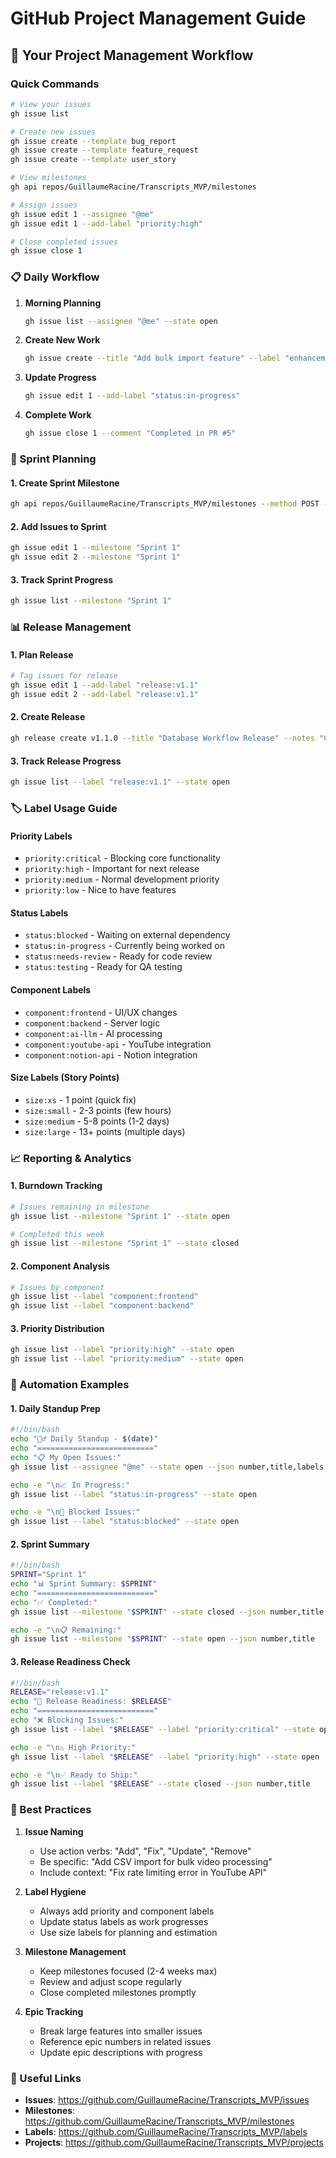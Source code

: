 # GitHub Project Management Guide

## 🚀 Your Project Management Workflow

### Quick Commands

```bash
# View your issues
gh issue list

# Create new issues
gh issue create --template bug_report
gh issue create --template feature_request
gh issue create --template user_story

# View milestones
gh api repos/GuillaumeRacine/Transcripts_MVP/milestones

# Assign issues
gh issue edit 1 --assignee "@me"
gh issue edit 1 --add-label "priority:high"

# Close completed issues
gh issue close 1
```

### 📋 Daily Workflow

1. **Morning Planning**
   ```bash
   gh issue list --assignee "@me" --state open
   ```

2. **Create New Work**
   ```bash
   gh issue create --title "Add bulk import feature" --label "enhancement,priority:medium"
   ```

3. **Update Progress**
   ```bash
   gh issue edit 1 --add-label "status:in-progress"
   ```

4. **Complete Work**
   ```bash
   gh issue close 1 --comment "Completed in PR #5"
   ```

### 🎯 Sprint Planning

#### 1. Create Sprint Milestone
```bash
gh api repos/GuillaumeRacine/Transcripts_MVP/milestones --method POST --field title="Sprint 1" --field description="Two week sprint focusing on database improvements"
```

#### 2. Add Issues to Sprint
```bash
gh issue edit 1 --milestone "Sprint 1"
gh issue edit 2 --milestone "Sprint 1"
```

#### 3. Track Sprint Progress
```bash
gh issue list --milestone "Sprint 1"
```

### 📊 Release Management

#### 1. Plan Release
```bash
# Tag issues for release
gh issue edit 1 --add-label "release:v1.1"
gh issue edit 2 --add-label "release:v1.1"
```

#### 2. Create Release
```bash
gh release create v1.1.0 --title "Database Workflow Release" --notes "Complete Notion database integration"
```

#### 3. Track Release Progress
```bash
gh issue list --label "release:v1.1" --state open
```

### 🏷️ Label Usage Guide

#### Priority Labels
- `priority:critical` - Blocking core functionality
- `priority:high` - Important for next release
- `priority:medium` - Normal development priority
- `priority:low` - Nice to have features

#### Status Labels
- `status:blocked` - Waiting on external dependency
- `status:in-progress` - Currently being worked on
- `status:needs-review` - Ready for code review
- `status:testing` - Ready for QA testing

#### Component Labels
- `component:frontend` - UI/UX changes
- `component:backend` - Server logic
- `component:ai-llm` - AI processing
- `component:youtube-api` - YouTube integration
- `component:notion-api` - Notion integration

#### Size Labels (Story Points)
- `size:xs` - 1 point (quick fix)
- `size:small` - 2-3 points (few hours)
- `size:medium` - 5-8 points (1-2 days)
- `size:large` - 13+ points (multiple days)

### 📈 Reporting & Analytics

#### 1. Burndown Tracking
```bash
# Issues remaining in milestone
gh issue list --milestone "Sprint 1" --state open

# Completed this week
gh issue list --milestone "Sprint 1" --state closed
```

#### 2. Component Analysis
```bash
# Issues by component
gh issue list --label "component:frontend"
gh issue list --label "component:backend"
```

#### 3. Priority Distribution
```bash
gh issue list --label "priority:high" --state open
gh issue list --label "priority:medium" --state open
```

### 🔄 Automation Examples

#### 1. Daily Standup Prep
```bash
#!/bin/bash
echo "🏃‍♂️ Daily Standup - $(date)"
echo "=========================="
echo "📋 My Open Issues:"
gh issue list --assignee "@me" --state open --json number,title,labels

echo -e "\n📈 In Progress:"
gh issue list --label "status:in-progress" --state open

echo -e "\n🚫 Blocked Issues:"
gh issue list --label "status:blocked" --state open
```

#### 2. Sprint Summary
```bash
#!/bin/bash
SPRINT="Sprint 1"
echo "📊 Sprint Summary: $SPRINT"
echo "=========================="
echo "✅ Completed:"
gh issue list --milestone "$SPRINT" --state closed --json number,title

echo -e "\n📋 Remaining:"
gh issue list --milestone "$SPRINT" --state open --json number,title
```

#### 3. Release Readiness Check
```bash
#!/bin/bash
RELEASE="release:v1.1"
echo "🚀 Release Readiness: $RELEASE"
echo "=========================="
echo "❌ Blocking Issues:"
gh issue list --label "$RELEASE" --label "priority:critical" --state open

echo -e "\n⚠️ High Priority:"
gh issue list --label "$RELEASE" --label "priority:high" --state open

echo -e "\n✅ Ready to Ship:"
gh issue list --label "$RELEASE" --state closed --json number,title
```

### 🎯 Best Practices

1. **Issue Naming**
   - Use action verbs: "Add", "Fix", "Update", "Remove"
   - Be specific: "Add CSV import for bulk video processing"
   - Include context: "Fix rate limiting error in YouTube API"

2. **Label Hygiene**
   - Always add priority and component labels
   - Update status labels as work progresses
   - Use size labels for planning and estimation

3. **Milestone Management**
   - Keep milestones focused (2-4 weeks max)
   - Review and adjust scope regularly
   - Close completed milestones promptly

4. **Epic Tracking**
   - Break large features into smaller issues
   - Reference epic numbers in related issues
   - Update epic descriptions with progress

### 🔗 Useful Links

- **Issues**: https://github.com/GuillaumeRacine/Transcripts_MVP/issues
- **Milestones**: https://github.com/GuillaumeRacine/Transcripts_MVP/milestones
- **Labels**: https://github.com/GuillaumeRacine/Transcripts_MVP/labels
- **Projects**: https://github.com/GuillaumeRacine/Transcripts_MVP/projects